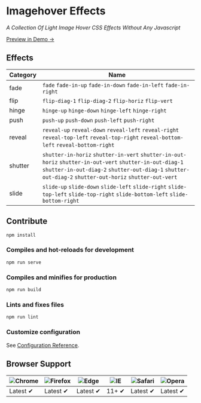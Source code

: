 # Imagehover Effects

*A Collection Of Light Image Hover CSS Effects Without Any Javascript*

[Preview in Demo &rarr;](http://turkyden.github.io/imagehover-effects/)

## Effects

| Category | Name |
| ----- | ----- |
| fade | `fade` `fade-in-up` `fade-in-down` `fade-in-left` `fade-in-right` |
| flip | `flip-diag-1` `flip-diag-2` `flip-horiz` `flip-vert` |
| hinge | `hinge-up` `hinge-down` `hinge-left` `hinge-right` |
| push | `push-up` `push-down` `push-left` `push-right` |
| reveal | `reveal-up` `reveal-down` `reveal-left` `reveal-right` `reveal-top-left` `reveal-top-right` `reveal-bottom-left` `reveal-bottom-right` |
| shutter | `shutter-in-horiz` `shutter-in-vert` `shutter-in-out-horiz` `shutter-in-out-vert` `shutter-in-out-diag-1` `shutter-in-out-diag-2` `shutter-out-diag-1` `shutter-out-diag-2` `shutter-out-horiz` `shutter-out-vert` |
| slide | `slide-up` `slide-down` `slide-left` `slide-right` `slide-top-left` `slide-top-right` `slide-bottom-left` `slide-bottom-right` |

## Contribute

``` npm
npm install
```

### Compiles and hot-reloads for development

``` npm
npm run serve
```

### Compiles and minifies for production

``` npm
npm run build
```

### Lints and fixes files

``` npm
npm run lint
```

### Customize configuration

See [Configuration Reference](https://cli.vuejs.org/config/).

## Browser Support

![Chrome](https://raw.github.com/alrra/browser-logos/master/src/chrome/chrome_48x48.png) | ![Firefox](https://raw.github.com/alrra/browser-logos/master/src/firefox/firefox_48x48.png) | ![Edge](https://raw.github.com/alrra/browser-logos/master/src/edge/edge_48x48.png) | ![IE](https://raw.github.com/alrra/browser-logos/master/src/archive/internet-explorer_9-11/internet-explorer_9-11_48x48.png) | ![Safari](https://raw.github.com/alrra/browser-logos/master/src/safari/safari_48x48.png) | ![Opera](https://raw.github.com/alrra/browser-logos/master/src/opera/opera_48x48.png)
--- | --- | --- | --- | --- | --- |
Latest ✔ | Latest ✔ | Latest ✔ | 11+ ✔ | Latest ✔ | Latest ✔ |
